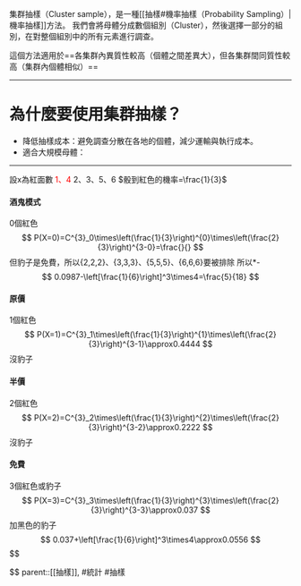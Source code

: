 集群抽樣（Cluster sample），是一種[[抽樣#機率抽樣（Probability Sampling）|機率抽樣]]方法。
我們會將母體分成數個組別（Cluster），然後選擇一部分的組別，在對整個組別中的所有元素進行調查。

這個方法適用於==各集群內異質性較高（個體之間差異大），但各集群間同質性較高（集群內個體相似）==
- - -
# 為什麼要使用集群抽樣？
- 降低抽樣成本：避免調查分散在各地的個體，減少運輸與執行成本。
- 適合大規模母體：
- - -

設x為紅面數
<font color=red>1、4</font>
2、3、5、6
$骰到紅色的機率=\frac{1}{3}$
#### 酒鬼模式
0個紅色
$$
P(X=0)=C^{3}_0\times\left(\frac{1}{3}\right)^{0}\times\left(\frac{2}{3}\right)^{3-0}=\frac{}{}
$$
但豹子是免費，所以{2,2,2}、{3,3,3}、{5,5,5}、{6,6,6}要被排除
所以*-
$$
0.0987-\left[\frac{1}{6}\right]^3\times4=\frac{5}{18}
$$
#### 原價
1個紅色
$$
P(X=1)=C^{3}_1\times\left(\frac{1}{3}\right)^{1}\times\left(\frac{2}{3}\right)^{3-1}\approx0.4444
$$
沒豹子
#### 半價
2個紅色
$$
P(X=2)=C^{3}_2\times\left(\frac{1}{3}\right)^{2}\times\left(\frac{2}{3}\right)^{3-2}\approx0.2222
$$
沒豹子
#### 免費
3個紅色或豹子
$$
P(X=3)=C^{3}_3\times\left(\frac{1}{3}\right)^{3}\times\left(\frac{2}{3}\right)^{3-3}\approx0.037
$$
加黑色的豹子
$$
0.037+\left[\frac{1}{6}\right]^3\times4\approx0.0556
$$
$$

$$
parent::[[抽樣]],
#統計 #抽樣
